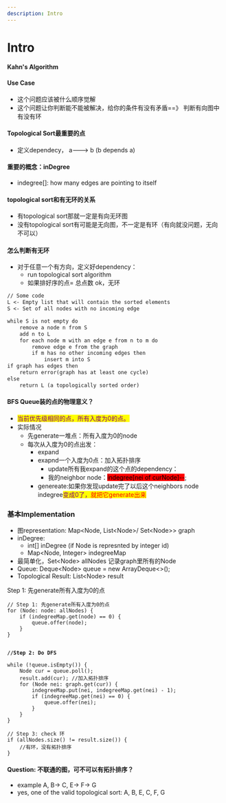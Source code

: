 ```yaml
---
description: Intro
---
```


# Intro

#### Kahn's Algorithm



#### Use Case

* 这个问题应该被什么顺序觉解
* 这个问题让你判断能不能被解决，给你的条件有没有矛盾==》 判断有向图中有没有环

#### Topological Sort最重要的点

* 定义dependecy， a---> b (b depends a)

#### 重要的概念：inDegree

* indegree\[]: how many edges are pointing to itself

#### topological sort和有无环的关系

* 有topological sort那就一定是有向无环图
* 没有topological sort有可能是无向图，不一定是有环（有向就没问题，无向不可以）



#### 怎么判断有无环

* 对于任意一个有方向，定义好dependency：
  * run topological sort algorithm
  * 如果排好序的点= 总点数 ok，无环

```markdown
// Some code
L <- Empty list that will contain the sorted elements
S <- Set of all nodes with no incoming edge

while S is not empty do
    remove a node n from S
    add n to L
    for each node m with an edge e from n to m do
        remove edge e from the graph
        if m has no other incoming edges then
            insert m into S
if graph has edges then
    return error(graph has at least one cycle)
else
    return L (a topologically sorted order)
```



#### BFS Queue装的点的物理意义？

* <mark style="color:purple;">当前优先级相同的点，所有入度为0的点。</mark>
* 实际情况
  * 先generate一堆点：所有入度为0的node
  * 每次从入度为0的点出发：
    * expand
    * exapnd一个入度为0点：加入拓扑排序
      * update所有我expand的这个点的dependency：
      * 我的neighbor node：<mark style="background-color:red;">indegree\[nei of curNode]--</mark>;
    * genereate:如果你发现update完了以后这个neighbors node indegree<mark style="color:purple;">变成0了，</mark><mark style="color:red;">就把它generate出来</mark>











### 基本Implementation

* 图representation: Map\<Node, List\<Node>/ Set\<Node>> graph
* inDegree:
  * int\[] inDegree (if Node is represnted by integer id)
  * Map\<Node, Integer> indegreeMap
* 最简单化，Set\<Node> allNodes 记录graph里所有的Node
* Queue: Deque\<Node> queue = new ArrayDeque<>();
* Topological Result: List\<Node> result

Step 1: 先generate所有入度为0的点

<pre class="language-java"><code class="lang-java">// Step 1: 先generate所有入度为0的点
for (Node: node: allNodes) {
    if (indegreeMap.get(node) == 0) {
        queue.offer(node);
    }
}


<strong>//Step 2: Do DFS
</strong>
while (!queue.isEmpty()) {
    Node cur = queue.poll();
    result.add(cur); //加入拓扑排序
    for (Node nei: graph.get(cur)) {
        indegreeMap.put(nei, indegreeMap.get(nei) - 1);
        if (indegreeMap.get(nei) == 0) {
            queue.offer(nei);
        }
    }
}

// Step 3: check 环
if (allNodes.size() != result.size()) {
    //有环，没有拓扑排序
}
</code></pre>

#### Question: 不联通的图，可不可以有拓扑排序？

* example A, B-> C, E-> F-> G
* yes, one of the valid topological sort: A, B, E, C, F, G

